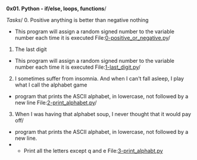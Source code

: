 **0x01. Python - if/else, loops, functions**/

_Tasks_/
0. Positive anything is better than negative nothing
 - This program will assign a random signed number to the variable number each time it is executed
File:[0-positive_or_negative.py](0-positive_or_negative.py)/

1. The last digit
 - This program will assign a random signed number to the variable number each time it is executed
File:[1-last_digit.py](1-last_digit.py)/

2. I sometimes suffer from insomnia. And when I can't fall asleep, I play what I call the alphabet game
 - program that prints the ASCII alphabet, in lowercase, not followed by a new line
File:[2-print_alphabet.py](2-print_alphabet.py)/

3. When I was having that alphabet soup, I never thought that it would pay off/
 - program that prints the ASCII alphabet, in lowercase, not followed by a new line.
 - * Print all the letters except q and e
File:[3-print_alphabt.py](3-print_alphabt.py)
